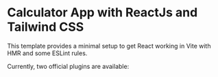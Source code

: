 # Calculator App with ReactJs and Tailwind CSS

This template provides a minimal setup to get React working in Vite with HMR and some ESLint rules.

Currently, two official plugins are available:


